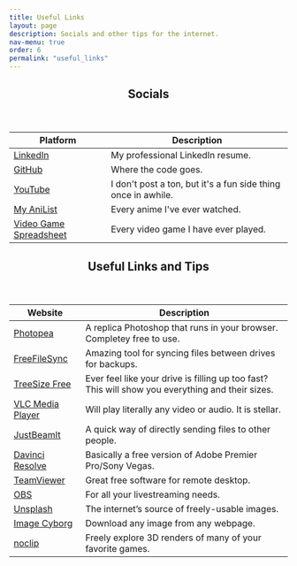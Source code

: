 ```yaml
---
title: Useful Links
layout: page
description: Socials and other tips for the internet.
nav-menu: true
order: 6
permalink: "useful_links"
---
```

<!-- Main -->
<div id="main" class="alt">

<!-- Zero -->
<section id="zero">
	<div class="inner">
		<header class="major">
			<h1>Socials</h1>
		</header>

<div class="table-wrapper">
	<table>
		<thead>
			<tr>
				<th>Platform</th>
				<th>Description</th>
			</tr>
		</thead>
		<tbody>
			<tr>
				<td><a href="https://www.linkedin.com/in/marcus-oertle" target="_blank" rel="noopener noreferrer">LinkedIn</a></td>
				<td>My professional LinkedIn resume.</td>
			</tr>
			<tr>
				<td><a href="https://github.com/zetaroid" target="_blank" rel="noopener noreferrer">GitHub</a></td>
				<td>Where the code goes.</td>
			</tr>
			<tr>
				<td><a href="https://www.youtube.com/channel/UCAJgbssh9PnR7Prq_2YwawQ" target="_blank" rel="noopener noreferrer">YouTube</a></td>
				<td>I don't post a ton, but it's a fun side thing once in awhile.</td>
			</tr>
			<tr>
				<td><a href="https://anilist.co/user/zetaroid/animelist/Completed" target="_blank" rel="noopener noreferrer">My AniList</a></td>
				<td>Every anime I've ever watched.</td>
			</tr>
			<tr>
				<td><a href="https://www.dropbox.com/s/w7157271jrqbt4t/VideoGameList.xlsx?dl=0" target="_blank" rel="noopener noreferrer">Video Game Spreadsheet</a></td>
				<td>Every video game I have ever played.</td>
			</tr>
		</tbody>
	</table>
</div>
</div>
</section>

<!-- One -->
<section id="one">
	<div class="inner">
		<header class="major">
			<h1>Useful Links and Tips</h1>
		</header>

<div class="table-wrapper">
	<table>
		<thead>
			<tr>
				<th>Website</th>
				<th>Description</th>
			</tr>
		</thead>
		<tbody>
			<tr>
				<td><a href="https://www.photopea.com/" target="_blank" rel="noopener noreferrer">Photopea</a></td>
				<td>A replica Photoshop that runs in your browser. Completey free to use.</td>
			</tr>
			<tr>
				<td><a href="https://freefilesync.org/" target="_blank" rel="noopener noreferrer">FreeFileSync</a></td>
				<td>Amazing tool for syncing files between drives for backups.</td>
			</tr>
			<tr>
				<td><a href="https://www.jam-software.com/treesize_free" target="_blank" rel="noopener noreferrer">TreeSize Free</a></td>
				<td>Ever feel like your drive is filling up too fast? This will show you everything and their sizes.</td>
			</tr>
			<tr>
				<td><a href="https://www.videolan.org/vlc/" target="_blank" rel="noopener noreferrer">VLC Media Player</a></td>
				<td>Will play literally any video or audio. It is stellar.</td>
			</tr>
			<tr>
				<td><a href="https://www.justbeamit.com/" target="_blank" rel="noopener noreferrer">JustBeamIt</a></td>
				<td>A quick way of directly sending files to other people.</td>
			</tr>
			<tr>
				<td><a href="https://www.blackmagicdesign.com/products/davinciresolve" target="_blank" rel="noopener noreferrer">Davinci Resolve</a></td>
				<td>Basically a free version of Adobe Premier Pro/Sony Vegas.</td>
			</tr>
			<tr>
				<td><a href="https://www.teamviewer.com/en-us/" target="_blank" rel="noopener noreferrer">TeamViewer</a></td>
				<td>Great free software for remote desktop.</td>
			</tr>
			<tr>
				<td><a href="https://obsproject.com/" target="_blank" rel="noopener noreferrer">OBS</a></td>
				<td>For all your livestreaming needs.</td>
			</tr>
			<tr>
				<td><a href="https://unsplash.com/" target="_blank" rel="noopener noreferrer">Unsplash</a></td>
				<td>The internet’s source of freely-usable images.</td>
			</tr>
			<tr>
				<td><a href="https://appscyborg.com/image-cyborg/" target="_blank" rel="noopener noreferrer">Image Cyborg</a></td>
				<td>Download any image from any webpage.</td>
			</tr>
			<tr>
				<td><a href="https://noclip.website/" target="_blank" rel="noopener noreferrer">noclip</a></td>
				<td>Freely explore 3D renders of many of your favorite games.</td>
			</tr>
		</tbody>
	</table>
</div>
</div>
</section>
